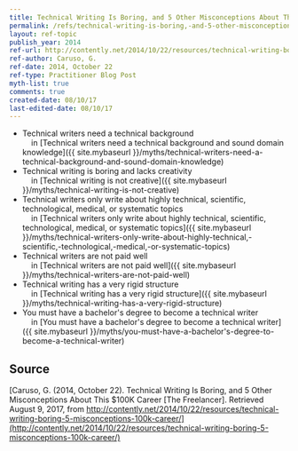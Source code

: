 ```yaml
---
title: Technical Writing Is Boring, and 5 Other Misconceptions About This $100K Career
permalink: /refs/technical-writing-is-boring,-and-5-other-misconceptions-about-this-100k-career
layout: ref-topic
publish_year: 2014
ref-url: http://contently.net/2014/10/22/resources/technical-writing-boring-5-misconceptions-100k-career/
ref-author: Caruso, G.
ref-date: 2014, October 22
ref-type: Practitioner Blog Post
myth-list: true
comments: true
created-date: 08/10/17
last-edited-date: 08/10/17
---
```


* Technical writers need a technical background<br />&nbsp;&nbsp;&nbsp;&nbsp;in [Technical writers need a technical background and sound domain knowledge]({{ site.mybaseurl }}/myths/technical-writers-need-a-technical-background-and-sound-domain-knowledge)
* Technical writing is boring and lacks creativity<br />&nbsp;&nbsp;&nbsp;&nbsp;in [Technical writing is not creative]({{ site.mybaseurl }}/myths/technical-writing-is-not-creative)
* Technical writers only write about highly technical, scientific, technological, medical, or systematic topics<br />&nbsp;&nbsp;&nbsp;&nbsp;in [Technical writers only write about highly technical, scientific, technological, medical, or systematic topics]({{ site.mybaseurl }}/myths/technical-writers-only-write-about-highly-technical,-scientific,-technological,-medical,-or-systematic-topics)
* Technical writers are not paid well<br />&nbsp;&nbsp;&nbsp;&nbsp;in [Technical writers are not paid well]({{ site.mybaseurl }}/myths/technical-writers-are-not-paid-well)
* Technical writing has a very rigid structure<br />&nbsp;&nbsp;&nbsp;&nbsp;in [Technical writing has a very rigid structure]({{ site.mybaseurl }}/myths/technical-writing-has-a-very-rigid-structure)
* You must have a bachelor's degree to become a technical writer<br />&nbsp;&nbsp;&nbsp;&nbsp;in [You must have a bachelor's degree to become a technical writer]({{ site.mybaseurl }}/myths/you-must-have-a-bachelor's-degree-to-become-a-technical-writer)

## Source

[Caruso, G. (2014, October 22). Technical Writing Is Boring, and 5 Other Misconceptions About This $100K Career [The Freelancer]. Retrieved August 9, 2017, from http://contently.net/2014/10/22/resources/technical-writing-boring-5-misconceptions-100k-career/](http://contently.net/2014/10/22/resources/technical-writing-boring-5-misconceptions-100k-career/)
